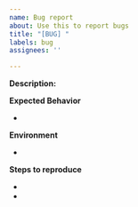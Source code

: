 ```yaml
---
name: Bug report
about: Use this to report bugs
title: "[BUG] "
labels: bug
assignees: ''

---
```


**Description:**


**Expected Behavior**

-

**Environment**

-

**Steps to reproduce**

-
-
